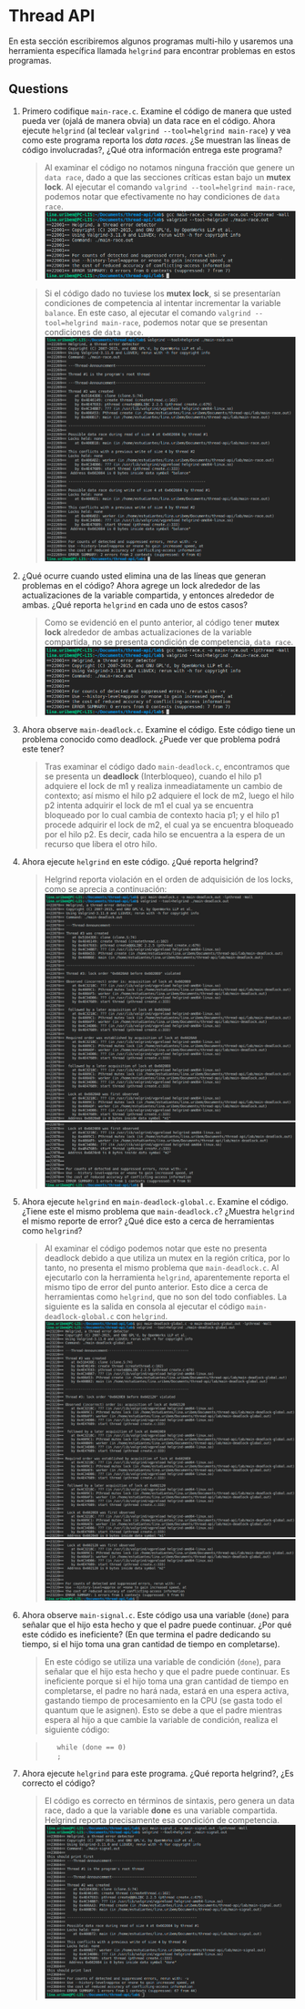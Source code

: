# Thread API # 

En esta sección escribiremos algunos programas multi-hilo y usaremos una herramienta específica llamada ```helgrind``` para encontrar problemas en estos programas. 

## Questions ##

1. Primero codifique ```main-race.c```. Examine el código de manera que usted pueda ver (ojalá de manera obvia) un data race en el código. Ahora ejecute ```helgrind``` (al teclear ```valgrind --tool=helgrind main-race```) y vea como este programa reporta los *data races*. ¿Se muestran las líneas de código involucradas?, ¿Qué otra información entrega este programa?

    > Al examinar el código no notamos ninguna fracción que genere un ```data race```, dado a que las secciones críticas estan bajo un **mutex lock**.
    Al ejecutar el comando ```valgrind --tool=helgrind main-race```, podemos notar que efectivamente no hay condiciones de ```data race```.
    ![Solucion punto 1 con mutex](https://raw.githubusercontent.com/linamariaum/thread-api/master/assets/1.1.png)

    > Si el código dado no tuviese los **mutex lock**, si se presentarían condiciones de competencia al intentar incrementar la variable ```balance```. En este caso, al ejecutar el comando ```valgrind --tool=helgrind main-race```, podemos notar que se presentan condiciones de ```data race```.
    ![Solucion punto 1 sin mutex](https://raw.githubusercontent.com/linamariaum/thread-api/master/assets/1.2.png)

2. ¿Qué ocurre cuando usted elimina una de las líneas que generan problemas en el código? Ahora agrege un lock alrededor de las actualizaciones de la variable compartida, y entonces alrededor de ambas. ¿Qué reporta ```helgrind``` en cada uno de estos casos?

    > Como se evidenció en el punto anterior, al código tener **mutex lock** alrededor de ambas actualizaciones de la variable compartida, no se presenta condición de competencia, ```data race```.
    ![Solucion punto 2 con mutex](https://raw.githubusercontent.com/linamariaum/thread-api/master/assets/1.1.png)

3. Ahora observe ```main-deadlock.c```. Examine el código. Este código tiene un problema conocido como deadlock. ¿Puede ver que problema podrá este tener?

    > Tras examinar el código dado ```main-deadlock.c```, encontramos que se presenta un **deadlock** (Interbloqueo), cuando el hilo p1 adquiere el lock de m1 y realiza inmeadiatamente un cambio de contexto; así mismo el hilo p2 adquiere el lock de m2, luego el hilo p2 intenta adquirir el lock de m1 el cual ya se encuentra bloqueado por lo cual cambia de contexto hacia p1; y el hilo p1 procede adquirir el lock de m2, el cual ya se encuentra bloqueado por el hilo p2. Es decir, cada hilo se encuentra a la espera de un recurso que libera el otro hilo.

4. Ahora ejecute ```helgrind``` en este código. ¿Qué reporta helgrind?

    > Helgrind reporta violación en el orden de adquisición de los locks, como se aprecia a continuación:
    ![Solucion punto 4 consola](https://raw.githubusercontent.com/linamariaum/thread-api/master/assets/4.1.png)
    ![Solucion punto 4 continuación](https://raw.githubusercontent.com/linamariaum/thread-api/master/assets/4.2.png)

5. Ahora ejecute ```helgrind``` en ```main-deadlock-global.c```. Examine el código. ¿Tiene este el mismo problema que ```main-deadlock.c```? ¿Muestra ```helgrind``` el mismo reporte de error? ¿Qué dice esto a cerca de herramientas como ```helgrind```?

    > Al examinar el código podemos notar que este no presenta deadlock debido a que utiliza un mutex en la región crítica, por lo tanto, no presenta el mismo problema que ```main-deadlock.c```. Al ejecutarlo con la herramienta ```helgrind```, aparentemente reporta el mismo tipo de error del punto anterior. Esto dice a cerca de herramientas como ```helgrind```, que no son del todo confiables. La siguiente es la salida en consola al ejecutar el código ```main-deadlock-global.c``` con ```helgrind```.
    ![Solucion punto 5 consola](https://raw.githubusercontent.com/linamariaum/thread-api/master/assets/5.1.png)
    ![Solucion punto 5 continuación](https://raw.githubusercontent.com/linamariaum/thread-api/master/assets/5.2.png)

6. Ahora observe ```main-signal.c```. Este código usa una variable (```done```) para señalar que el hijo esta hecho y que el padre puede continuar. ¿Por qué este códido es ineficiente? (En que termina el padre dedicando su tiempo, si el hijo toma una gran cantidad de tiempo en completarse).

    > En este código se utiliza una variable de condición (```done```), para señalar que el hijo esta hecho y que el padre puede continuar. Es ineficiente porque si el hijo toma una gran cantidad de tiempo en completarse, el padre no hará nada, estará en una espera activa, gastando tiempo de procesamiento en la CPU (se gasta todo el quantum que le asignen). Esto se debe a que el padre mientras espera al hijo a que cambie la variable de condición, realiza el siguiente código:

    >        while (done == 0)
    >        ;

7. Ahora ejecute ```helgrind``` para este programa. ¿Qué reporta helgrind?, ¿Es correcto el código?

    > El código es correcto en términos de sintaxis, pero genera un data race, dado a que la variable **done** es una variable compartida. Helgrind reporta precisamente esa condición de competencia.
    ![Solucion punto 7 consola](https://raw.githubusercontent.com/linamariaum/thread-api/master/assets/7.png)
